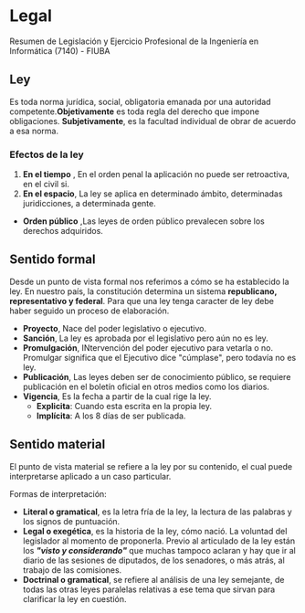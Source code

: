# Legal
Resumen de Legislación y Ejercicio Profesional de la Ingeniería en Informática  (7140) - FIUBA


## Ley
Es toda norma jurídica, social, obligatoria emanada por una autoridad competente.**Objetivamente** es toda regla del derecho que impone obligaciones. **Subjetivamente**, es la facultad individual de obrar de acuerdo a esa norma.

### Efectos de la ley
1. **En el tiempo** , En el orden penal la aplicación no puede ser retroactiva, en el civil si.
2. **En el espacio**, La ley se aplica en determinado ámbito, determinadas juridicciones, a determinada gente.

- **Orden público** ,Las leyes de orden público prevalecen sobre los derechos adquiridos.

## Sentido formal
Desde un punto de vista formal nos referimos a cómo se ha establecido la ley. En nuestro país, la constitución determina un sistema **republicano, representativo y federal**. Para que una ley tenga caracter de ley debe haber seguido un proceso de elaboración.
- **Proyecto**, Nace del poder legislativo o ejecutivo.
- **Sanción**, La ley es aprobada por el legislativo pero aún no es ley.
- **Promulgación**, INtervención del poder ejecutivo para vetarla o no. Promulgar significa que el Ejecutivo dice "cúmplase", pero todavía no es ley.
- **Publicación**, Las leyes deben ser de conocimiento público, se requiere publicación en el boletín oficial en otros medios como los diarios.
- **Vigencia**, Es la fecha a partir de la cual rige la ley.
    + **Explicita**: Cuando esta escrita en la propia ley.
    + **Implícita**: A los 8 días de ser publicada.

## Sentido material
El punto de vista material se refiere a la ley por su contenido, el cual puede interpretarse aplicado a un caso particular.

Formas de interpretación:
- **Literal o gramatical**, es la letra fría de la ley, la lectura de las palabras y los signos de puntuación.
- **Legal o exegética**, es la historia de la ley, cómo nació. La voluntad del legislador al momento de proponerla. Previo al articulado de la ley están los **_"visto y considerando"_** que muchas tampoco aclaran y hay que ir al diario de las sesiones de diputados, de los senadores, o más atrás, al trabajo de las comisiones.
- **Doctrinal o gramatical**, se refiere al análisis de una ley semejante, de todas las otras leyes paralelas relativas a ese tema que sirvan para clarificar la ley en cuestión.


